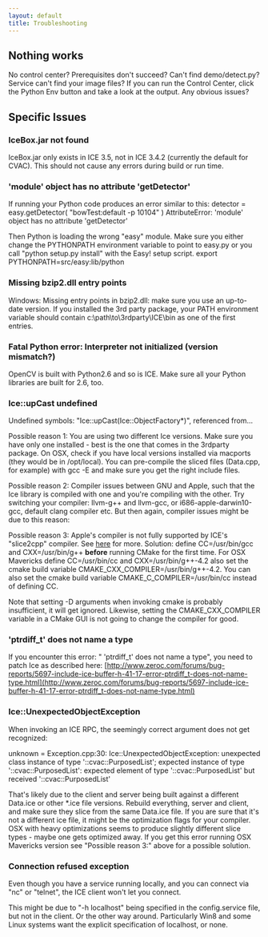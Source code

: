 ```yaml
---
layout: default
title: Troubleshooting
---
```


## Nothing works

No control center?
Prerequisites don't succeed?
Can't find demo/detect.py?
Service can't find your image files?
If you can run the Control Center, click the Python Env button and take a look at the output.  Any obvious issues?

## Specific Issues

### IceBox.jar not found
IceBox.jar only exists in ICE 3.5, not in ICE 3.4.2 (currently the default for CVAC).  This should not cause any errors during build or run time.

### 'module' object has no attribute 'getDetector'
If running your Python code produces an error similar to this:
detector = easy.getDetector( "bowTest:default -p 10104" )
AttributeError: 'module' object has no attribute 'getDetector'

Then Python is loading the wrong "easy" module.  Make sure you either change the PYTHONPATH environment variable to point to easy.py or you call "python setup.py install" with the Easy! setup script.
export PYTHONPATH=src/easy:lib/python

### Missing bzip2.dll entry points
Windows: Missing entry points in bzip2.dll: make sure you use an up-to-date version. If you installed the 3rd party package, your PATH environment variable should contain c:\path\to\3rdparty\ICE\bin as one of the first entries.

### Fatal Python error: Interpreter not initialized (version mismatch?)
OpenCV is built with Python2.6 and so is ICE.  Make sure all your Python libraries are built for 2.6, too.

### Ice::upCast undefined
Undefined symbols:
  "Ice::upCast(Ice::ObjectFactory*)", referenced from...

Possible reason 1: You are using two different Ice versions.  Make sure you have only one installed - best is the one that comes in the 3rdparty package.  On OSX, check if you have local versions installed via macports (they would be in /opt/local).  You can pre-compile the sliced files (Data.cpp, for example) with gcc -E and make sure you get the right include files.

Possible reason 2: Compiler issues between GNU and Apple, such that the Ice library is compiled with one and you're compiling with the other.  Try switching your compiler: llvm-g++ and llvm-gcc, or i686-apple-darwin10-gcc, default clang compiler etc.  But then again, compiler issues might be due to this reason:

Possible reason 3: Apple's compiler is not fully supported by ICE's "slice2cpp" compiler.  See [here](http://www.zeroc.com/forums/bug-reports/4965-slice2cpp-output-does-not-compile-standards-conformant-compiler.html) for more.  Solution: define CC=/usr/bin/gcc and CXX=/usr/bin/g++ **before** running CMake for the first time.  For OSX Mavericks define CC=/usr/bin/cc and CXX=/usr/bin/g++-4.2 also set the cmake build variable CMAKE_CXX_COMPILER=/usr/bin/g++-4.2. You can also set the cmake build variable CMAKE_C_COMPILER=/usr/bin/cc instead of defining CC.

Note that setting -D arguments when invoking cmake is probably insufficient, it will get ignored.  Likewise, setting the CMAKE_CXX_COMPILER variable in a CMake GUI is not going to change the compiler for good.

### 'ptrdiff_t' does not name a type
If you encounter this error: " 'ptrdiff_t' does not name a type", you need to patch Ice as described here: [http://www.zeroc.com/forums/bug-reports/5697-include-ice-buffer-h-41-17-error-ptrdiff_t-does-not-name-type.html](http://www.zeroc.com/forums/bug-reports/5697-include-ice-buffer-h-41-17-error-ptrdiff_t-does-not-name-type.html)

### Ice::UnexpectedObjectException
When invoking an ICE RPC, the seemingly correct argument does not get recognized:

unknown = Exception.cpp:30: Ice::UnexpectedObjectException:
unexpected class instance of type '::cvac::PurposedList'; expected instance of type '::cvac::PurposedList':
expected element of type '::cvac::PurposedList' but received '::cvac::PurposedList'

That's likely due to the client and server being built against a different Data.ice or other *.ice file versions.  Rebuild everything, server and client, and make sure they slice from the same Data.ice file.  If you are sure that it's not a different ice file, it might be the optimization flags for your compiler.  OSX with heavy optimizations seems to produce slightly different slice types - maybe one gets optimized away.  If you get this error running OSX Mavericks version see "Possible reason 3:" above for a possible solution.

### Connection refused exception
Even though you have a service running locally, and you can connect via "nc" or "telnet", the ICE client won't let you connect.

This might be due to "-h localhost" being specified in the config.service file, but not in the client.  Or the other way around.  Particularly Win8 and some Linux systems want the explicit specification of localhost, or none.
